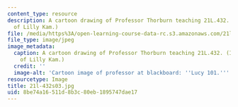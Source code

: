 ```yaml
---
content_type: resource
description: A cartoon drawing of Professor Thorburn teaching 21L.432. (Image courtesy
  of Lilly Kam.)
file: /media/https%3A/open-learning-course-data-rc.s3.amazonaws.com/21l-432-understanding-television-spring-2003/8be74a16511d8b3c80eb1895747dae17_21l-432s03.jpg
file_type: image/jpeg
image_metadata:
  caption: A cartoon drawing of Professor Thorburn teaching 21L.432. (Image courtesy
    of Lilly Kam.)
  credit: ''
  image-alt: 'Cartoon image of professor at blackboard: ''Lucy 101.'''
resourcetype: Image
title: 21l-432s03.jpg
uid: 8be74a16-511d-8b3c-80eb-1895747dae17
---
```

